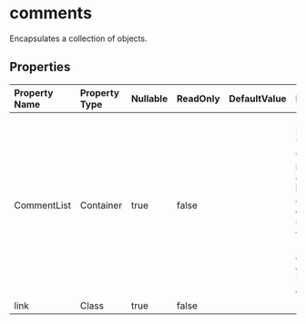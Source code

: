 # **comments**

Encapsulates a collection of  objects. 

## **Properties**

| Property Name | Property Type | Nullable |  ReadOnly | DefaultValue | Description | 
| :- | :- | :- |:- |  :- | :- |
|CommentList|Container|true|false |  |Property Summary: The CommentList property is annotated to be serialized as XML elements under the tag "comment" and holds a collection of LinkElement objects.|
|link|Class|true|false |  ||

